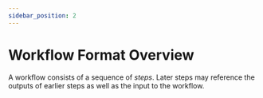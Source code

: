 ```yaml
---
sidebar_position: 2
---
```


# Workflow Format Overview

A workflow consists of a sequence of *steps*.
Later steps may reference the outputs of earlier steps as well as the input to the workflow.